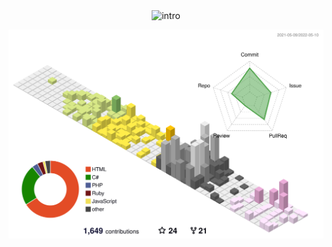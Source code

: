 <div align="center">
<img src="https://readme-typing-svg.herokuapp.com?width=500&height=100&font=Inconsolata&color=16F70C&background=000000&center=true&vCenter=true&lines=Hello+im+yurisi;C%23+is+my+favorite;we+also+make+web+applications;please+follow+us+on+github" alt="intro"/>
</div>

![](./profile-3d-contrib/profile-season-animate.svg)
